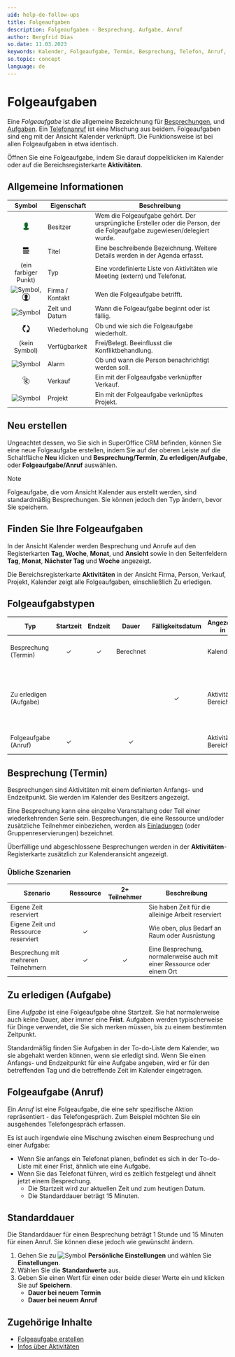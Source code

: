 ```yaml
---
uid: help-de-follow-ups
title: Folgeaufgaben
description: Folgeaufgaben - Besprechung, Aufgabe, Anruf
author: Bergfrid Dias
so.date: 11.03.2023
keywords: Kalender, Folgeaufgabe, Termin, Besprechung, Telefon, Anruf, Aufgabe, Zu erledigen
so.topic: concept
language: de
---
```


# Folgeaufgaben

Eine *Folgeaufgabe* ist die allgemeine Bezeichnung für [Besprechungen](#apt), und [Aufgaben](#task). Ein [Telefonanruf](#call) ist eine Mischung aus beidem. Folgeaufgaben sind eng mit der Ansicht Kalender verknüpft. Die Funktionsweise ist bei allen Folgeaufgaben in etwa identisch.

Öffnen Sie eine Folgeaufgabe, indem Sie darauf doppelklicken im Kalender oder auf die Bereichsregisterkarte **Aktivitäten**.

## Allgemeine Informationen

| Symbol | Eigenschaft | Beschreibung |
|:-:|---|---|
| ![Symbol][img9]| Besitzer | Wem die Folgeaufgabe gehört. Der ursprüngliche Ersteller oder die Person, der die Folgeaufgabe zugewiesen/delegiert wurde. |
| ![Symbol][img3]| Titel | Eine beschreibende Bezeichnung. Weitere Details werden in der Agenda erfasst. |
| (ein farbiger Punkt) | Typ | Eine vordefinierte Liste von Aktivitäten wie Meeting (extern) und Telefonat. |
| ![Symbol][img7], ![Symbol][img8] | Firma / Kontakt | Wen die Folgeaufgabe betrifft. |
| ![Symbol][img10]| Zeit und Datum | Wann die Folgeaufgabe beginnt oder ist fällig. |
| ![Symbol][img4]| Wiederholung | Ob und wie sich die Folgeaufgabe wiederholt. |
| (kein Symbol) | Verfügbarkeit | Frei/Belegt. Beeinflusst die Konfliktbehandlung. |
| ![Symbol][img2] | Alarm | Ob und wann die Person benachrichtigt werden soll. |
| ![Symbol][img5] | Verkauf | Ein mit der Folgeaufgabe verknüpfter Verkauf. |
| ![Symbol][img6] | Projekt | Ein mit der Folgeaufgabe verknüpftes Projekt. |

## Neu erstellen

Ungeachtet dessen, wo Sie sich in SuperOffice CRM befinden, können Sie eine neue Folgeaufgabe erstellen, indem Sie auf der oberen Leiste auf die Schaltfläche **Neu** klicken und **Besprechung/Termin**, **Zu erledigen/Aufgabe**, oder **Folgeaufgabe/Anruf** auswählen.

> [!NOTE]
> Folgeaufgabe, die vom Ansicht Kalender aus erstellt werden, sind standardmäßig Besprechungen. Sie können jedoch den Typ ändern, bevor Sie speichern.

## Finden Sie Ihre Folgeaufgaben

In der Ansicht Kalender werden Besprechung und Anrufe auf den Registerkarten **Tag**, **Woche**, **Monat**, und **Ansicht** sowie in den Seitenfeldern **Tag**, **Monat**, **Nächster Tag** und **Woche** angezeigt.

Die Bereichsregisterkarte **Aktivitäten** in der Ansicht Firma, Person, Verkauf, Projekt, Kalender zeigt alle Folgeaufgaben, einschließlich Zu erledigen.

## Folgeaufgabstypen

| Typ | Startzeit | Endzeit | Dauer | Fälligkeitsdatum | Angezeigt in | Beschreibung | Beispiel |
|---|:-:|:-:|:-:|:-:|---|---|---|
| Besprechung (Termin) | &#10003; | &#10003; | Berechnet | | Kalender | Aktivität mit definiertem Start- und Endzeitpunkt | Externes Treffen mit Lieferanten |
| Zu erledigen (Aufgabe) | | | | &#10003; | Aktivitäten Bereich | Nachverfolgung ohne Startzeit | Erinnerung für Aufgaben, die bis zu einer bestimmten Zeit fällig sind |
| Folgeaufgabe (Anruf) | &#10003; | | &#10003; | | Aktivitäten Bereich | Telefonanruf | Eingehender Anruf vom Kunden |

## <a id="apt" />Besprechung (Termin)

Besprechungen sind Aktivitäten mit einem definierten Anfangs- und Endzeitpunkt. Sie werden im Kalender des Besitzers angezeigt.

Eine Besprechung kann eine einzelne Veranstaltung oder Teil einer wiederkehrenden Serie sein. Besprechungen, die eine Ressource und/oder zusätzliche Teilnehmer einbeziehen, werden als [Einladungen][5] (oder Gruppenreservierungen) bezeichnet.

Überfällige und abgeschlossene Besprechungen werden in der **Aktivitäten**-Registerkarte zusätzlich zur Kalenderansicht angezeigt.

### Übliche Szenarien

| Szenario | Ressource | 2+ Teilnehmer | Beschreibung |
|---|:-:|:-:|---|
| Eigene Zeit reserviert | | | Sie haben Zeit für die alleinige Arbeit reserviert |
| Eigene Zeit und Ressource reserviert | &#10003; | | Wie oben, plus Bedarf an Raum oder Ausrüstung |
| Besprechung mit mehreren Teilnehmern | &#10003; | &#10003; | Eine Besprechung, normalerweise auch mit einer Ressource oder einem Ort |

## <a id="task" />Zu erledigen (Aufgabe)

Eine *Aufgabe* ist eine Folgeaufgabe ohne Startzeit. Sie hat normalerweise auch keine Dauer, aber immer eine **Frist**. Aufgaben werden typischerweise für Dinge verwendet, die Sie sich merken müssen, bis zu einem bestimmten Zeitpunkt.

Standardmäßig finden Sie Aufgaben in der To-do-Liste dem Kalender, wo sie abgehakt werden können, wenn sie erledigt sind. Wenn Sie einen Anfangs- und Endzeitpunkt für eine Aufgabe angeben, wird er für den betreffenden Tag und die betreffende Zeit im Kalender eingetragen.

## <a id="call" />Folgeaufgabe (Anruf)

Ein *Anruf* ist eine Folgeaufgabe, die eine sehr spezifische Aktion repräsentiert - das Telefongespräch. Zum Beispiel möchten Sie ein ausgehendes Telefongespräch erfassen.

Es ist auch irgendwie eine Mischung zwischen einem Besprechung und einer Aufgabe:

* Wenn Sie anfangs ein Telefonat planen, befindet es sich in der To-do-Liste mit einer Frist, ähnlich wie eine Aufgabe.
* Wenn Sie das Telefonat führen, wird es zeitlich festgelegt und ähnelt jetzt einem Besprechung.
  * Die Startzeit wird zur aktuellen Zeit und zum heutigen Datum.
  * Die Standarddauer beträgt 15 Minuten.

## Standarddauer

Die Standarddauer für einen Besprechung beträgt 1 Stunde und 15 Minuten für einen Anruf. Sie können diese jedoch wie gewünscht ändern.

1. Gehen Sie zu ![Symbol][img14] **Persönliche Einstellungen** und wählen Sie **Einstellungen**.
1. Wählen Sie die **Standardwerte** aus.
1. Geben Sie einen Wert für einen oder beide dieser Werte ein und klicken Sie auf **Speichern**.
    * **Dauer bei neuem Termin**
    * **Dauer bei neuem Anruf**

## Zugehörige Inhalte

* [Folgeaufgabe erstellen][2]
* [Infos über Aktivitäten][4]

<!-- Referenced links -->
[2]: create-follow-up.md
[4]: ../../learn/basics/activity.md
[5]: invitation/index.md

<!-- Referenced images -->
[img2]: ../../../../common/icons/diary-alarm.png
[img3]: ../../../../common/icons/title.png
[img4]: ../../../../common/icons/diary-recurring-transparent.png
[img5]: ../../../../common/icons/sale.png
[img6]: ../../../../common/icons/singlecolour/project.png
[img7]: ../../../../common/icons/singlecolour/contact.png
[img8]: ../../../../common/icons/person.png
[img9]: ../../../../common/icons/associate-current.png
[img10]: ../../../../common/icons/now.png
[img14]: ../../../media/icons/personal-settings-small.png
